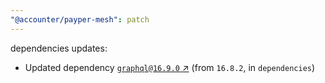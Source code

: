 ```yaml
---
"@accounter/payper-mesh": patch
---
```

dependencies updates:
  - Updated dependency [`graphql@16.9.0` ↗︎](https://www.npmjs.com/package/graphql/v/16.9.0) (from `16.8.2`, in `dependencies`)
